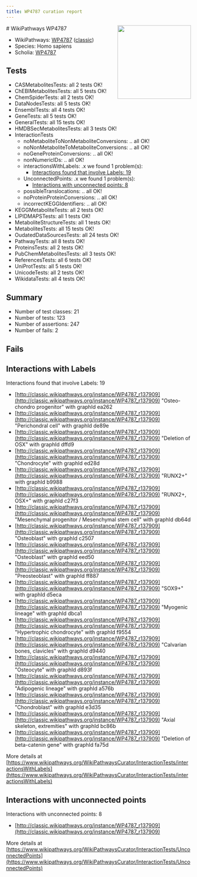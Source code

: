 ```yaml
---
title: WP4787 curation report
---
```


<img style="float: right; width: 200px" src="https://upload.wikimedia.org/wikipedia/commons/thumb/8/83/Wplogo_with_text_500.png/640px-Wplogo_with_text_500.png" />
# WikiPathways WP4787

* WikiPathways: [WP4787](https://wikipathways.org/pathways/WP4787) ([classic](https://classic.wikipathways.org/instance/WP4787))
* Species: Homo sapiens
* Scholia: [WP4787](https://scholia.toolforge.org/wikipathways/WP4787)
## Tests
* CASMetabolitesTests: all 2 tests OK!
* ChEBIMetabolitesTests: all 5 tests OK!
* ChemSpiderTests: all 2 tests OK!
* DataNodesTests: all 5 tests OK!
* EnsemblTests: all 4 tests OK!
* GeneTests: all 5 tests OK!
* GeneralTests: all 15 tests OK!
* HMDBSecMetabolitesTests: all 3 tests OK!
* InteractionTests
    * noMetaboliteToNonMetaboliteConversions: .. all OK!
    * noNonMetaboliteToMetaboliteConversions: .. all OK!
    * noGeneProteinConversions: .. all OK!
    * nonNumericIDs: .. all OK!
    * interactionsWithLabels: .x we found 1 problem(s):
        * [Interactions found that involve Labels: 19](#fe97a8c1)
    * UnconnectedPoints: .x we found 1 problem(s):
        * [Interactions with unconnected points: 8](#35a61ae0)
    * possibleTranslocations: .. all OK!
    * noProteinProteinConversions: .. all OK!
    * incorrectKEGGIdentifiers: .. all OK!
* KEGGMetaboliteTests: all 2 tests OK!
* LIPIDMAPSTests: all 1 tests OK!
* MetaboliteStructureTests: all 1 tests OK!
* MetabolitesTests: all 15 tests OK!
* OudatedDataSourcesTests: all 24 tests OK!
* PathwayTests: all 8 tests OK!
* ProteinsTests: all 2 tests OK!
* PubChemMetabolitesTests: all 3 tests OK!
* ReferencesTests: all 6 tests OK!
* UniProtTests: all 5 tests OK!
* UnicodeTests: all 2 tests OK!
* WikidataTests: all 4 tests OK!


## Summary

* Number of test classes: 21
* Number of tests: 123
* Number of assertions: 247
* Number of fails: 2

## Fails

<a name="fe97a8c1" />

## Interactions with Labels

Interactions found that involve Labels: 19

* [http://classic.wikipathways.org/instance/WP4787_r137909](http://classic.wikipathways.org/instance/WP4787_r137909) "Osteo-chondro progenitor" with graphId ea262
* [http://classic.wikipathways.org/instance/WP4787_r137909](http://classic.wikipathways.org/instance/WP4787_r137909) "Perichondral cell" with graphId de89e
* [http://classic.wikipathways.org/instance/WP4787_r137909](http://classic.wikipathways.org/instance/WP4787_r137909) "Deletion of OSX" with graphId dffd9
* [http://classic.wikipathways.org/instance/WP4787_r137909](http://classic.wikipathways.org/instance/WP4787_r137909) "Chondrocyte" with graphId ed28d
* [http://classic.wikipathways.org/instance/WP4787_r137909](http://classic.wikipathways.org/instance/WP4787_r137909) "RUNX2+" with graphId b9988
* [http://classic.wikipathways.org/instance/WP4787_r137909](http://classic.wikipathways.org/instance/WP4787_r137909) "RUNX2+, OSX+" with graphId c27f3
* [http://classic.wikipathways.org/instance/WP4787_r137909](http://classic.wikipathways.org/instance/WP4787_r137909) "Mesenchymal progenitor /
Mesenchymal stem cell" with graphId db64d
* [http://classic.wikipathways.org/instance/WP4787_r137909](http://classic.wikipathways.org/instance/WP4787_r137909) "Osteoblast" with graphId c2507
* [http://classic.wikipathways.org/instance/WP4787_r137909](http://classic.wikipathways.org/instance/WP4787_r137909) "Osteoblast" with graphId eed50
* [http://classic.wikipathways.org/instance/WP4787_r137909](http://classic.wikipathways.org/instance/WP4787_r137909) "Preosteoblast" with graphId ff887
* [http://classic.wikipathways.org/instance/WP4787_r137909](http://classic.wikipathways.org/instance/WP4787_r137909) "SOX9+" with graphId d5eca
* [http://classic.wikipathways.org/instance/WP4787_r137909](http://classic.wikipathways.org/instance/WP4787_r137909) "Myogenic lineage" with graphId dbca1
* [http://classic.wikipathways.org/instance/WP4787_r137909](http://classic.wikipathways.org/instance/WP4787_r137909) "Hypertrophic chondrocyte" with graphId f9554
* [http://classic.wikipathways.org/instance/WP4787_r137909](http://classic.wikipathways.org/instance/WP4787_r137909) "Calvarian bones, clavicles" with graphId d9440
* [http://classic.wikipathways.org/instance/WP4787_r137909](http://classic.wikipathways.org/instance/WP4787_r137909) "Osteocyte" with graphId d893f
* [http://classic.wikipathways.org/instance/WP4787_r137909](http://classic.wikipathways.org/instance/WP4787_r137909) "Adipogenic lineage" with graphId a576b
* [http://classic.wikipathways.org/instance/WP4787_r137909](http://classic.wikipathways.org/instance/WP4787_r137909) "Chondroblast" with graphId e3d35
* [http://classic.wikipathways.org/instance/WP4787_r137909](http://classic.wikipathways.org/instance/WP4787_r137909) "Axial skeleton, extremities" with graphId bc86b
* [http://classic.wikipathways.org/instance/WP4787_r137909](http://classic.wikipathways.org/instance/WP4787_r137909) "Deletion of beta-catenin gene" with graphId fa75d


More details at [https://www.wikipathways.org/WikiPathwaysCurator/InteractionTests/interactionsWithLabels](https://www.wikipathways.org/WikiPathwaysCurator/InteractionTests/interactionsWithLabels)

<a name="35a61ae0" />

## Interactions with unconnected points

Interactions with unconnected points: 8

* [http://classic.wikipathways.org/instance/WP4787_r137909](http://classic.wikipathways.org/instance/WP4787_r137909)


More details at [https://www.wikipathways.org/WikiPathwaysCurator/InteractionTests/UnconnectedPoints](https://www.wikipathways.org/WikiPathwaysCurator/InteractionTests/UnconnectedPoints)

